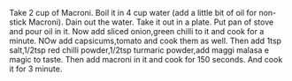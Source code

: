 Take 2 cup of Macroni.
Boil it in 4 cup water (add a little bit of oil for non-stick Macroni).
Dain out the water.
Take it out in a plate.
Put pan of stove and pour oil in it.
Now add sliced onion,green chilli to it and cook for a minute.
NOw add capsicums,tomato and cook them as well.
Then add 1tsp salt,1/2tsp red chilli powder,1/2tsp turmaric powder,add maggi malasa e magic to taste.
Then add macroni in it and cook for 150 seconds.
And cook it for 3 minute.